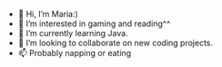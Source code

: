 - 👋 Hi, I’m Maria:)
- 👀 I’m interested in gaming and reading^^
- 🌱 I’m currently learning Java.
- 💞️ I’m looking to collaborate on new coding projects.
- 📫 Probably napping or eating

<!---
mariasalonga/mariasalonga is a ✨ special ✨ repository because its `README.md` (this file) appears on your GitHub profile.
You can click the Preview link to take a look at your changes.
--->
